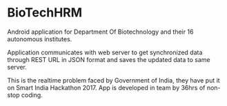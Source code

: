 # BioTechHRM
Android application for Department Of Biotechnology and their 16 autonomous institutes.

Application communicates with web server to get synchronized data through REST URL in JSON format and saves the updated data to same server.

This is the realtime problem faced by Government of India, they have put it on Smart India Hackathon 2017. App is developed in team by 36hrs of non-stop coding.
